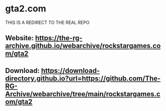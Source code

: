 # gta2.com

THIS IS A REDIRECT TO THE REAL REPO
## Website: https://the-rg-archive.github.io/webarchive/rockstargames.com/gta2

## Download: https://download-directory.github.io?url=https://github.com/The-RG-Archive/webarchive/tree/main/rockstargames.com/gta2
